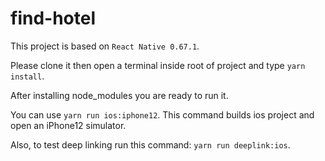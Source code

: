 # find-hotel
This project is based on `React Native 0.67.1`.

Please clone it then open a terminal inside root of project and type `yarn install`.

After installing node_modules you are ready to run it.

You can use `yarn run ios:iphone12`. This command builds ios project and open an iPhone12 simulator.

Also, to test deep linking run this command: `yarn run deeplink:ios`.


